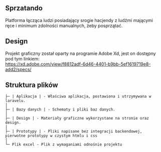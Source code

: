 ## Sprzatando

Platforma łącząca ludzi posiadający srogie hacjendy z ludźmi mającymi ręce i minimum zdolności manualnych, żeby posprzątać.

## Design

Projekt graficzny został oparty na programie Adobe Xd, jest on dostępny pod tym linkiem: <br>
https://xd.adobe.com/view/f8812adf-6d46-4401-b9bb-5ef1619719e8-add2/specs/

## Struktura plików

```
├─ | Aplikacja | - Właściwa aplikacja, postawiona i utrzymywana w laravelu.
│
├─ | Bazy danych | - Schematy i pliki baz danych.
│
├─ | Design | - Materiały graficzne wykorzystane na stronie oraz design.
│
├─ | Prototypy | - Pliki napisane bez integracji backendowej, pierwotne prototypy w czystym htmlu i css
│
└─ Plik excel - Plik z wymaganiami odnośnie projektu
```
